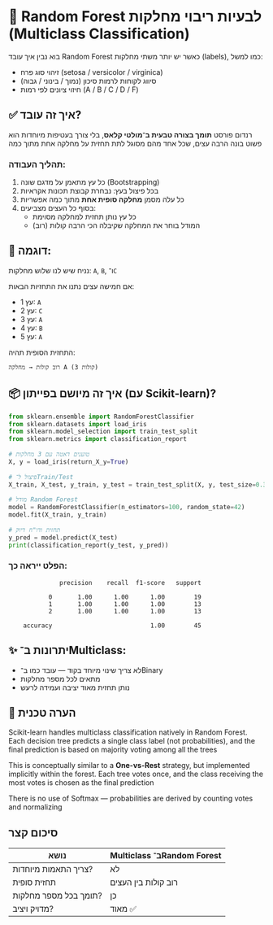 # 🎯 Random Forest לבעיות ריבוי מחלקות (Multiclass Classification)
  
בוא נבין איך עובד Random Forest כאשר יש יותר משתי מחלקות (labels), כמו למשל:
- זיהוי סוג פרח (setosa / versicolor / virginica)
- סיווג לקוחות לרמות סיכון (נמוך / בינוני / גבוה)
- חיזוי ציונים לפי רמות (A / B / C / D / F)
  
## ✅ איך זה עובד?
  
רנדום פורסט **תומך בצורה טבעית ב־מולטי קלאס**, בלי צורך בעטיפות מיוחדות
הוא פשוט בונה הרבה עצים, שכל אחד מהם מסוגל לתת תחזית על מחלקה אחת מתוך כמה
  
### תהליך העבודה:
1. כל עץ מתאמן על מדגם שונה (Bootstrapping)
2. בכל פיצול בעץ: נבחרת קבוצת תכונות אקראיות
3. כל עלה מסמן **מחלקה סופית אחת** מתוך כמה אפשריות
4. בסוף כל העצים מצביעים:
   - כל עץ נותן תחזית למחלקה מסוימת
   - המודל בוחר את המחלקה שקיבלה הכי הרבה קולות (רוב)
  
  
## 🔢 דוגמה:
נניח שיש לנו שלוש מחלקות: `A`, `B`, ו־`C`
  
אם חמישה עצים נתנו את התחזיות הבאות:
- עץ 1: `A`
- עץ 2: `C`
- עץ 3: `A`
- עץ 4: `B`
- עץ 5: `A`
  
התחזית הסופית תהיה:
```
רוב קולות → מחלקה A (3 קולות)
```
  
## 📦 איך זה מיושם בפייתון (עם Scikit-learn)?
  
```python
from sklearn.ensemble import RandomForestClassifier
from sklearn.datasets import load_iris
from sklearn.model_selection import train_test_split
from sklearn.metrics import classification_report
  
# טוענים דאטה עם 3 מחלקות
X, y = load_iris(return_X_y=True)
  
# פיצול ל־Train/Test
X_train, X_test, y_train, y_test = train_test_split(X, y, test_size=0.3, random_state=42)
  
# מודל Random Forest
model = RandomForestClassifier(n_estimators=100, random_state=42)
model.fit(X_train, y_train)
  
# תחזית ודו"ח דיוק
y_pred = model.predict(X_test)
print(classification_report(y_test, y_pred))
```
  
### הפלט ייראה כך:
```
              precision    recall  f1-score   support
  
           0       1.00      1.00      1.00        19
           1       1.00      1.00      1.00        13
           2       1.00      1.00      1.00        13
  
    accuracy                           1.00        45
```
  
## ✨ יתרונות ב־Multiclass:
  
- לא צריך שינוי מיוחד בקוד — עובד כמו ב־Binary
- מתאים לכל מספר מחלקות
- נותן תחזית מאוד יציבה ועמידה לרעש
  
## 🧠 הערה טכנית
Scikit-learn handles multiclass classification natively in Random Forest. Each decision tree predicts a single class label (not probabilities), and the final prediction is based on majority voting among all the trees
  
This is conceptually similar to a **One-vs-Rest** strategy, but implemented implicitly within the forest. Each tree votes once, and the class receiving the most votes is chosen as the final prediction
  
There is no use of Softmax — probabilities are derived by counting votes and normalizing
  
## סיכום קצר
  
| נושא | Multiclass ב־Random Forest |
|------|----------------------------|
| צריך התאמות מיוחדות? | לא |
| תחזית סופית | רוב קולות בין העצים |
| תומך בכל מספר מחלקות? | כן |
| מדויק ויציב? | מאוד ✅ |
  
  
  